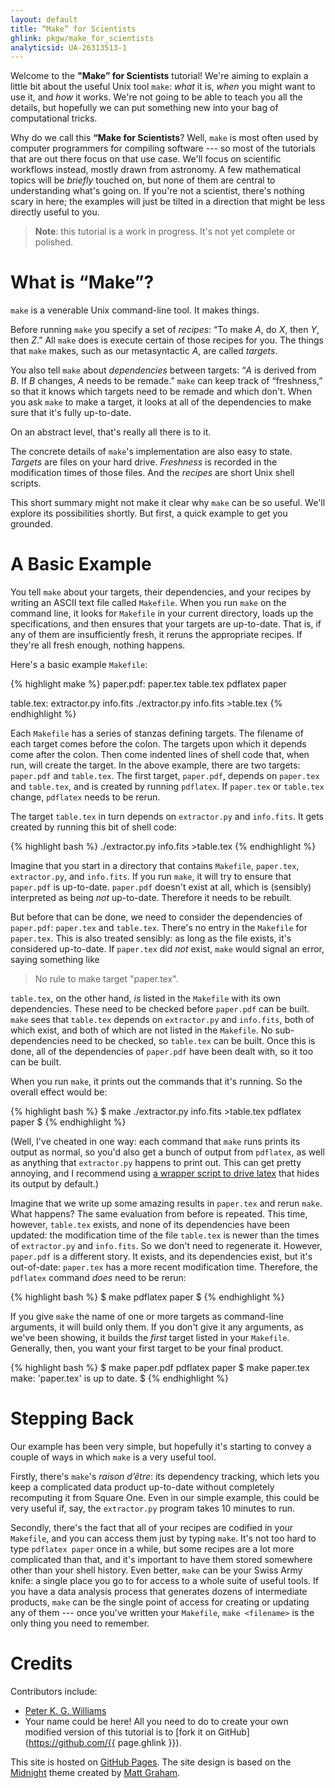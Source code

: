 ```yaml
---
layout: default
title: “Make” for Scientists
ghlink: pkgw/make_for_scientists
analyticsid: UA-26313513-1
---
```


Welcome to the **"Make” for Scientists** tutorial! We're aiming to explain a
little bit about the useful Unix tool `make`: *what* it is, *when* you might
want to use it, and *how* it works. We're not going to be able to teach you
all the details, but hopefully we can put something new into your bag of
computational tricks.

Why do we call this **“Make for Scientists**? Well, `make` is most often used
by computer programmers for compiling software --- so most of the tutorials
that are out there focus on that use case. We'll focus on scientific workflows
instead, mostly drawn from astronomy. A few mathematical topics will be
*briefly* touched on, but none of them are central to understanding what's
going on. If you're not a scientist, there's nothing scary in here; the
examples will just be tilted in a direction that might be less directly useful
to you.

> **Note**: this tutorial is a work in progress. It's not yet complete or
> polished.


What is “Make”?
===============

`make` is a venerable Unix command-line tool. It makes things.

Before running `make` you specify a set of *recipes*: “To make *A*, do *X*,
then *Y*, then *Z*.” All `make` does is execute certain of those recipes for
you. The things that `make` makes, such as our metasyntactic *A*, are called
*targets*.

You also tell `make` about *dependencies* between targets: “*A* is derived
from *B*. If *B* changes, *A* needs to be remade.” `make` can keep track of
“freshness,” so that it knows which targets need to be remade and which don't.
When you ask `make` to make a target, it looks at all of the dependencies to
make sure that it's fully up-to-date.

On an abstract level, that's really all there is to it.

The concrete details of `make`'s implementation are also easy to state.
*Targets* are files on your hard drive. *Freshness* is recorded in the
modification times of those files. And the *recipes* are short Unix shell
scripts.

This short summary might not make it clear why `make` can be so useful. We'll
explore its possibilities shortly. But first, a quick example to get you
grounded.


A Basic Example
===============

You tell `make` about your targets, their dependencies, and your recipes by
writing an ASCII text file called `Makefile`. When you run `make` on the
command line, it looks for `Makefile` in your current directory, loads up the
specifications, and then ensures that your targets are up-to-date. That is, if
any of them are insufficiently fresh, it reruns the appropriate recipes. If
they're all fresh enough, nothing happens.

Here's a basic example `Makefile`:

{% highlight make %}
paper.pdf: paper.tex table.tex
	pdflatex paper

table.tex: extractor.py info.fits
	./extractor.py info.fits >table.tex
{% endhighlight %}

Each `Makefile` has a series of stanzas defining targets. The filename of each
target comes before the colon. The targets upon which it depends come after
the colon. Then come indented lines of shell code that, when run, will create
the target. In the above example, there are two targets: `paper.pdf` and
`table.tex`. The first target, `paper.pdf`, depends on `paper.tex` and
`table.tex`, and is created by running `pdflatex`. If `paper.tex` or
`table.tex` change, `pdflatex` needs to be rerun.

The target `table.tex` in turn depends on `extractor.py` and `info.fits`. It
gets created by running this bit of shell code:

{% highlight bash %}
./extractor.py info.fits >table.tex
{% endhighlight %}

Imagine that you start in a directory that contains `Makefile`, `paper.tex`,
`extractor.py`, and `info.fits`. If you run `make`, it will try to ensure that
`paper.pdf` is up-to-date. `paper.pdf` doesn't exist at all, which is (sensibly)
interpreted as being *not* up-to-date. Therefore it needs to be rebuilt.

But before that can be done, we need to consider the dependencies of
`paper.pdf`: `paper.tex` and `table.tex`. There's no entry in the `Makefile`
for `paper.tex`. This is also treated sensibly: as long as the file exists,
it's considered up-to-date. If `paper.tex` did *not* exist, `make` would
signal an error, saying something like

> No rule to make target "paper.tex".

`table.tex`, on the other hand, *is* listed in the `Makefile` with its own
dependencies. These need to be checked before `paper.pdf` can be built. `make`
sees that `table.tex` depends on `extractor.py` and `info.fits`, both of which
exist, and both of which are not listed in the `Makefile`. No sub-dependencies
need to be checked, so `table.tex` can be built. Once this is done, all of the
dependencies of `paper.pdf` have been dealt with, so it too can be built.

When you run `make`, it prints out the commands that it's running. So the
overall effect would be:

{% highlight bash %}
$ make
./extractor.py info.fits >table.tex
pdflatex paper
$
{% endhighlight %}

(Well, I've cheated in one way: each command that `make` runs prints its
output as normal, so you'd also get a bunch of output from `pdflatex`, as well
as anything that `extractor.py` happens to print out. This can get pretty
annoying, and I recommend using [a wrapper script to drive latex][latexdriver]
that hides its output by default.)

[latexdriver]: https://github.com/pkgw/pwpy/blob/master/scibin/latexdriver

Imagine that we write up some amazing results in `paper.tex` and rerun `make`.
What happens? The same evaluation from before is repeated. This time, however,
`table.tex` exists, and none of its dependencies have been updated: the
modification time of the file `table.tex` is newer than the times of
`extractor.py` and `info.fits`. So we don't need to regenerate it. However,
`paper.pdf` is a different story. It exists, and its dependencies exist, but
it's out-of-date: `paper.tex` has a more recent modification time. Therefore,
the `pdflatex` command *does* need to be rerun:

{% highlight bash %}
$ make
pdflatex paper
$
{% endhighlight %}

If you give `make` the name of one or more targets as command-line arguments,
it will build only them. If you don't give it any arguments, as we've been
showing, it builds the *first* target listed in your `Makefile`. Generally,
then, you want your first target to be your final product.

{% highlight bash %}
$ make paper.pdf
pdflatex paper
$ make paper.tex
make: 'paper.tex' is up to date.
$
{% endhighlight %}

Stepping Back
=============

Our example has been very simple, but hopefully it's starting to convey a
couple of ways in which `make` is a very useful tool.

Firstly, there's `make`'s *raison d’être*: its dependency tracking, which lets
you keep a complicated data product up-to-date without completely recomputing
it from Square One. Even in our simple example, this could be very useful if,
say, the `extractor.py` program takes 10 minutes to run.

Secondly, there's the fact that all of your recipes are codified in your
`Makefile`, and you can access them just by typing `make`. It's not too hard
to type `pdflatex paper` once in a while, but some recipes are a lot more
complicated than that, and it's important to have them stored somewhere other
than your shell history. Even better, `make` can be your Swiss Army knife: a
single place you go to for access to a whole suite of useful tools. If you
have a data analysis process that generates dozens of intermediate products,
`make` can be the single point of access for creating or updating any of them
--- once you've written your `Makefile`, `make <filename>` is the only thing
you need to remember.


<h1 id="credits">Credits</h1>

Contributors include:

* [Peter K. G. Williams](http://newton.cx/~peter/)
* Your name could be here! All you need to do to create your own modified
  version of this tutorial is to [fork it on
  GitHub](https://github.com/{{ page.ghlink }}).

This site is hosted on [GitHub Pages](http://pages.github.com/). The site
design is based on the [Midnight](https://github.com/mattgraham/Midnight)
theme created by [Matt Graham](http://madebygraham.com/).
